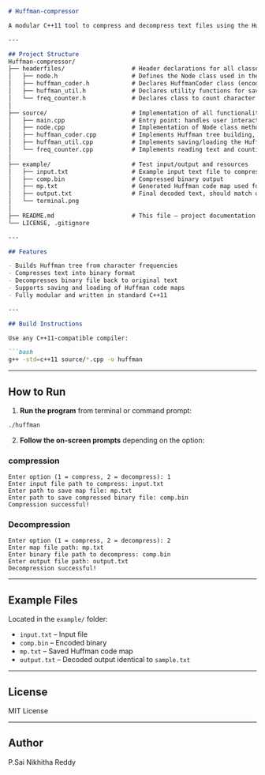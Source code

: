 ```markdown
# Huffman-compressor

A modular C++11 tool to compress and decompress text files using the Huffman coding algorithm. This utility reduces file size by encoding frequently occurring characters with shorter binary codes and supports exact reconstruction of the original content.

---

## Project Structure
Huffman-compressor/
├── headerfiles/                   # Header declarations for all classes
│   ├── node.h                     # Defines the Node class used in the Huffman tree
│   ├── huffman_coder.h            # Declares HuffmanCoder class (encode/decode logic)
│   ├── huffman_util.h             # Declares utility functions for saving/loading code map
│   └── freq_counter.h             # Declares class to count character frequencies from a file
│
├── source/                        # Implementation of all functionalities
│   ├── main.cpp                   # Entry point: handles user interaction and file paths
│   ├── node.cpp                   # Implementation of Node class methods
│   ├── huffman_coder.cpp          # Implements Huffman tree building, encoding, decoding
│   ├── huffman_util.cpp           # Implements saving/loading the Huffman code map
│   └── freq_counter.cpp           # Implements reading text and counting character frequency
│
├── example/                       # Test input/output and resources
│   ├── input.txt                  # Example input text file to compress
│   ├── comp.bin                   # Compressed binary output
│   ├── mp.txt                     # Generated Huffman code map used for decoding
│   ├── output.txt                 # Final decoded text, should match original
│   └── terminal.png               
│
├── README.md                      # This file – project documentation
└── LICENSE, .gitignore 

---

## Features

- Builds Huffman tree from character frequencies
- Compresses text into binary format
- Decompresses binary file back to original text
- Supports saving and loading of Huffman code maps
- Fully modular and written in standard C++11

---

## Build Instructions

Use any C++11-compatible compiler:

```bash
g++ -std=c++11 source/*.cpp -o huffman
````

---

## How to Run

1. **Run the program** from terminal or command prompt:

```bash
./huffman
```

2. **Follow the on-screen prompts** depending on the option:

### compression

```
Enter option (1 = compress, 2 = decompress): 1
Enter input file path to compress: input.txt
Enter path to save map file: mp.txt
Enter path to save compressed binary file: comp.bin
Compression successful!
```

### Decompression

```
Enter option (1 = compress, 2 = decompress): 2
Enter map file path: mp.txt
Enter binary file path to decompress: comp.bin
Enter output file path: output.txt
Decompression successful!
```

---

## Example Files

Located in the `example/` folder:

* `input.txt` – Input file
* `comp.bin` – Encoded binary
* `mp.txt` – Saved Huffman code map
* `output.txt` – Decoded output identical to `sample.txt`

---

## License

MIT License

---

## Author

P.Sai Nikhitha Reddy
